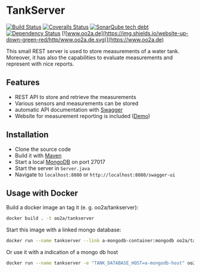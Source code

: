 # TankServer
[![Build Status](https://travis-ci.org/ushandelucca/TankServer.png?branch=master)](https://travis-ci.org/ushandelucca/TankServer) [![Coveralls Status](https://coveralls.io/repos/github/ushandelucca/TankServer/badge.svg?branch=master)](https://coveralls.io/github/ushandelucca/TankServer?branch=master) [![SonarQube tech debt](https://img.shields.io/sonar/https/sonarqube.com/de.oo2a.tank%3Aserver/tech_debt.svg)](https://sonarqube.com/overview?id=de.oo2a.tank%3Aserver) [![Dependency Status](https://dependencyci.com/github/ushandelucca/TankServer/badge)](https://dependencyci.com/github/ushandelucca/TankServer) [![www.oo2a.de](https://img.shields.io/website-up-down-green-red/http/www.oo2a.de.svg)](https://www.oo2a.de)

This small REST server is used to store measurements of a water tank. Moreover, it has also the capabilities to evaluate measurements and represent with nice reports. 

## Features
* REST API to store and retrieve the measurements
* Various sensors and measurements can be stored
* automatic API documentation with [Swagger](http://swagger.io/)
* Website for measurement reporting is included ([Demo](https://www.oo2a.de))

## Installation
* Clone the source code
* Build it with [Maven](http://maven.apache.org)
* Start a local [MongoDB](https://www.mongodb.com) on port 27017
* Start the server in ```Server.java```
* Navigate to ```localhost:8080``` or ```http://localhost:8080/swagger-ui```

## Usage with Docker
Build a docker image an tag it (e. g. oo2a/tankserver):
```bash
docker build . -t oo2a/tankserver
```
Start this image with a linked mongo database:
```bash
docker run --name tankserver --link a-mongodb-container:mongodb oo2a/tankserver
```
Or use it with a indication of a mongo db host
```bash
docker run --name tankserver -e "TANK_DATABASE_HOST=a-mongodb-host" oo2a/tankserver
```
